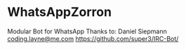 WhatsAppZorron
==============
Modular Bot for WhatsApp
Thanks to:
Daniel Siepmann <coding.layne@me.com>
<https://github.com/super3/IRC-Bot/>
